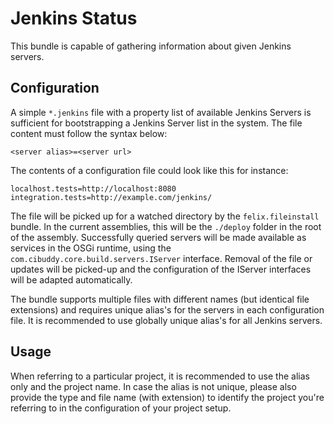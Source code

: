 # Jenkins Status

This bundle is capable of gathering information about given Jenkins servers.

## Configuration
A simple `*.jenkins` file with a property list of available Jenkins Servers is 
sufficient for bootstrapping a Jenkins Server list in the system. The file content
must follow the syntax below:
```
<server alias>=<server url>
```
The contents of a configuration file could look like this for instance:
```
localhost.tests=http://localhost:8080
integration.tests=http://example.com/jenkins/
```
The file will be picked up for a watched directory by the `felix.fileinstall` bundle.
In the current assemblies, this will be the `./deploy` folder in the root of the 
assembly. Successfully queried servers will be made available as services in the 
OSGi runtime, using the `com.cibuddy.core.build.servers.IServer` interface. Removal
of the file or updates will be picked-up and the configuration of the IServer 
interfaces will be adapted automatically.

The bundle supports multiple files with different names (but identical file extensions)
and requires unique alias's for the servers in each configuration file. It is 
recommended to use globally unique alias's for all Jenkins servers. 

## Usage
When referring to a particular project, it is recommended to use the alias only and
the project name. In case the alias is not unique, please also provide the type and
file name (with extension) to identify the project you're referring to in the 
configuration of your project setup.